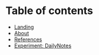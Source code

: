 # Table of contents

* [Landing](README.md)
* [About](about.md)
* [References](references.md)
* [Experiment: DailyNotes](experiment-dailynotes.md)
